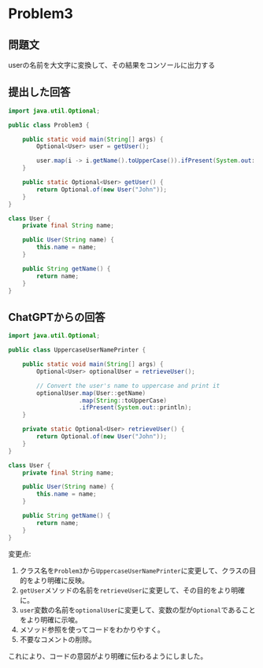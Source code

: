 # Problem3

## 問題文
userの名前を大文字に変換して、その結果をコンソールに出力する

## 提出した回答
```java
import java.util.Optional;

public class Problem3 {

    public static void main(String[] args) {
        Optional<User> user = getUser();

        user.map(i -> i.getName().toUpperCase()).ifPresent(System.out::println);
    }

    public static Optional<User> getUser() {
        return Optional.of(new User("John"));
    }
}

class User {
    private final String name;

    public User(String name) {
        this.name = name;
    }

    public String getName() {
        return name;
    }
}

```
## ChatGPTからの回答
```java
import java.util.Optional;

public class UppercaseUserNamePrinter {

    public static void main(String[] args) {
        Optional<User> optionalUser = retrieveUser();

        // Convert the user's name to uppercase and print it
        optionalUser.map(User::getName)
                    .map(String::toUpperCase)
                    .ifPresent(System.out::println);
    }

    private static Optional<User> retrieveUser() {
        return Optional.of(new User("John"));
    }
}

class User {
    private final String name;

    public User(String name) {
        this.name = name;
    }

    public String getName() {
        return name;
    }
}
```

変更点:

1. クラス名を`Problem3`から`UppercaseUserNamePrinter`に変更して、クラスの目的をより明確に反映。
2. `getUser`メソッドの名前を`retrieveUser`に変更して、その目的をより明確に。
3. `user`変数の名前を`optionalUser`に変更して、変数の型が`Optional`であることをより明確に示唆。
4. メソッド参照を使ってコードをわかりやすく。
5. 不要なコメントの削除。

これにより、コードの意図がより明確に伝わるようにしました。
